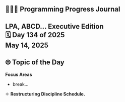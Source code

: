 ## 👩🏻‍💻 Programming Progress Journal  
LPA, ABCD...
**Executive Edition**  
🗓️ Day 134 of 2025  
May 14, 2025
---

## 🌐 Topic of the Day  
**Focus Areas** 

- break...

⚛️ **Restructuring Discipline Schedule.**